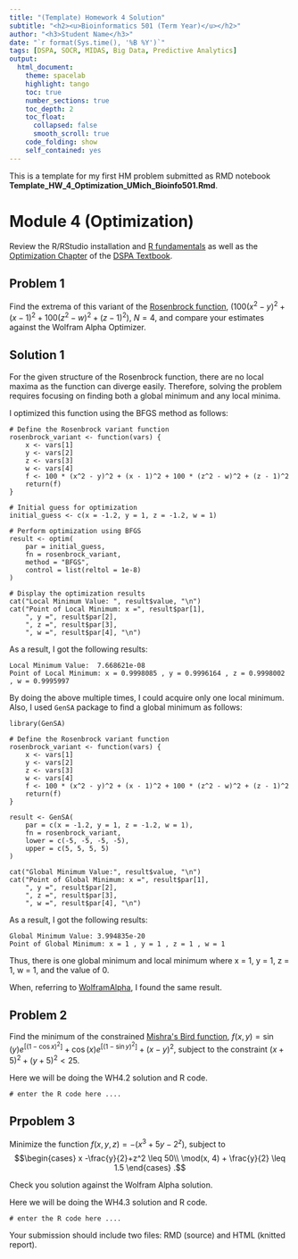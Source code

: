 ```yaml
---
title: "(Template) Homework 4 Solution"
subtitle: "<h2><u>Bioinformatics 501 (Term Year)</u></h2>"
author: "<h3>Student Name</h3>"
date: "`r format(Sys.time(), '%B %Y')`"
tags: [DSPA, SOCR, MIDAS, Big Data, Predictive Analytics] 
output:
  html_document:
    theme: spacelab
    highlight: tango
    toc: true
    number_sections: true
    toc_depth: 2
    toc_float:
      collapsed: false
      smooth_scroll: true
    code_folding: show
    self_contained: yes
---
```



This is a template for my first HM problem submitted as RMD notebook
**Template_HW_4_Optimization_UMich_Bioinfo501.Rmd**.

# Module 4 (Optimization)

Review the R/RStudio installation and [R fundamentals](http://www.socr.umich.edu/people/dinov/courses/DSPA_notes/01_Foundation.html) as well as the [Optimization Chapter](http://www.socr.umich.edu/people/dinov/courses/DSPA_notes/21_FunctionOptimization.html) of the [DSPA Textbook](http://www.socr.umich.edu/people/dinov/courses).
 

## Problem 1
Find the extrema of this variant of the [Rosenbrock function](https://en.wikipedia.org/wiki/Rosenbrock_function), $(100(x^2−y)^2+(x−1)^2+100(z^2−w)^2+(z−1)^2)$, $N=4$, and compare your estimates against the Wolfram Alpha Optimizer.

## Solution 1
For the given structure of the Rosenbrock function, there are no local maxima as the function can diverge easily. Therefore, solving the problem requires focusing on finding both a global minimum and any local minima.

I optimized this function using the BFGS method as follows:

```{r}
# Define the Rosenbrock variant function
rosenbrock_variant <- function(vars) {
    x <- vars[1]
    y <- vars[2]
    z <- vars[3]
    w <- vars[4]
    f <- 100 * (x^2 - y)^2 + (x - 1)^2 + 100 * (z^2 - w)^2 + (z - 1)^2
    return(f)
}

# Initial guess for optimization
initial_guess <- c(x = -1.2, y = 1, z = -1.2, w = 1)

# Perform optimization using BFGS
result <- optim(
    par = initial_guess,
    fn = rosenbrock_variant,
    method = "BFGS",
    control = list(reltol = 1e-8)
)

# Display the optimization results
cat("Local Minimum Value: ", result$value, "\n")
cat("Point of Local Minimum: x =", result$par[1], 
    ", y =", result$par[2], 
    ", z =", result$par[3], 
    ", w =", result$par[4], "\n")
```

As a result, I got the following results:

```{bash}
Local Minimum Value:  7.668621e-08 
Point of Local Minimum: x = 0.9998085 , y = 0.9996164 , z = 0.9998002 , w = 0.9995997 
```

By doing the above multiple times, I could acquire only one local minimum. Also, I used `GenSA` package to find a global minimum as follows:

```{r}
library(GenSA)

# Define the Rosenbrock variant function
rosenbrock_variant <- function(vars) {
    x <- vars[1]
    y <- vars[2]
    z <- vars[3]
    w <- vars[4]
    f <- 100 * (x^2 - y)^2 + (x - 1)^2 + 100 * (z^2 - w)^2 + (z - 1)^2
    return(f)
}

result <- GenSA(
    par = c(x = -1.2, y = 1, z = -1.2, w = 1),
    fn = rosenbrock_variant,
    lower = c(-5, -5, -5, -5),
    upper = c(5, 5, 5, 5)
)

cat("Global Minimum Value:", result$value, "\n")
cat("Point of Global Minimum: x =", result$par[1], 
    ", y =", result$par[2], 
    ", z =", result$par[3], 
    ", w =", result$par[4], "\n")
```

As a result, I got the following results:

```{bash}
Global Minimum Value: 3.994835e-20 
Point of Global Minimum: x = 1 , y = 1 , z = 1 , w = 1
```

Thus, there is one global minimum and local minimum where x = 1, y = 1, z = 1, w = 1, and the value of 0.

When, referring to [WolframAlpha](https://www.wolframalpha.com/input?i=extrema+100%28x%5E2-y%29%5E2%2B%28x-1%29%5E2%2B100%28z%5E2-w%29%5E2%2B%28z-1%29%5E2), I found the same result.


## Problem 2
Find the minimum of the constrained [Mishra's Bird function](https://en.wikipedia.org/wiki/Test_functions_for_optimization#Test_functions_for_constrained_optimization), $f(x,y)=\sin(y)e^{[(1−\cos x)^2]}+\cos(x)e^{[(1−\sin y)^2]}+(x−y)^2$, subject to the constraint $(x+5)^2+(y+5)^2<25$.

Here we will be doing the WH4.2 solution and R code.

```{r}
# enter the R code here ....

```
  

## Prpoblem 3
Minimize the function $f(x,y,z)=−(x^3+5y−2^z)$, subject to 
$$\begin{cases}
x -\frac{y}{2}+z^2 \leq 50\\
\mod(x, 4) + \frac{y}{2} \leq 1.5
\end{cases} .$$

Check you solution against the Wolfram Alpha solution.

 
Here we will be doing the WH4.3 solution and R code.

```{r}
# enter the R code here ....

```
 

Your submission should include two files: RMD (source) and HTML (knitted report).
